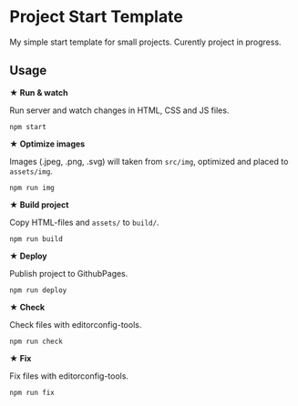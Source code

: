 # Project Start Template

My simple start template for small projects.
Curently project in progress.

## Usage

**&#9733; Run & watch**

Run server and watch changes in HTML, CSS and JS files.

`npm start`

**&#9733; Optimize images**

Images (.jpeg, .png, .svg) will taken from `src/img`, optimized and placed to `assets/img`.

`npm run img`

**&#9733; Build project**

Copy HTML-files and `assets/` to `build/`.

`npm run build`

**&#9733; Deploy**

Publish project to GithubPages.

`npm run deploy`

**&#9733; Check**

Check files with editorconfig-tools.

`npm run check`

**&#9733; Fix**

Fix files with editorconfig-tools.

`npm run fix`

